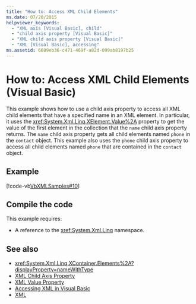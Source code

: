 ```yaml
---
title: "How to: Access XML Child Elements"
ms.date: 07/20/2015
helpviewer_keywords: 
  - "XML axis [Visual Basic], child"
  - "child axis property [Visual Basic]"
  - "XML child axis property [Visual Basic]"
  - "XML [Visual Basic], accessing"
ms.assetid: 6689eb36-c471-469f-a82d-099ab8197b25
---
```

# How to: Access XML Child Elements (Visual Basic)
This example shows how to use a child axis property to access all XML child elements that have a specified name in an XML element. In particular, it uses the <xref:System.Xml.Linq.XElement.Value%2A> property to get the value of the first element in the collection that the `name` child axis property returns. The `name` child axis property gets all child elements named `phone` in the `contact` object. This example also uses the `phone` child axis property to access all child elements named `phone` that are contained in the `contact` object.  
  
## Example  
 [!code-vb[VbXMLSamples#10](~/samples/snippets/visualbasic/VS_Snippets_VBCSharp/VbXMLSamples/VB/XMLSamples4.vb#10)]  
  
## Compile the code  
 This example requires:  
  
- A reference to the <xref:System.Xml.Linq> namespace.  
  
## See also

- <xref:System.Xml.Linq.XContainer.Elements%2A?displayProperty=nameWithType>
- [XML Child Axis Property](../../../language-reference/xml-axis/xml-child-axis-property.md)
- [XML Value Property](../../../language-reference/xml-axis/xml-value-property.md)
- [Accessing XML in Visual Basic](accessing-xml.md)
- [XML](index.md)
